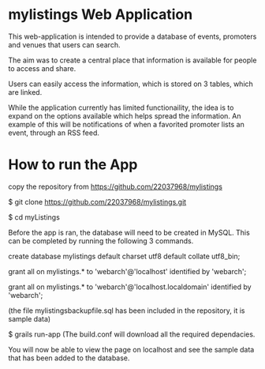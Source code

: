 mylistings Web Application
==========================

This web-application is intended to provide a database of events, promoters and venues that users can search.

The aim was to create a central place that information is available for people to access and share.

Users can easily access the information, which is stored on 3 tables, which are linked.

While the application currently has limited functionaility, the idea is to expand on the options available which helps spread the information. An example of this will be notifications of when a favorited promoter lists an event, through an RSS feed.


How to run the App
==================

copy the repository from https://github.com/22037968/mylistings

$ git clone https://github.com/22037968/mylistings.git

$ cd myListings

Before the app is ran, the database will need to be created in MySQL. This can be completed by running the following 3 commands.

create database mylistings default charset utf8 default collate utf8_bin;

grant all on mylistings.* to 'webarch'@'localhost' identified by 'webarch';

grant all on mylistings.* to 'webarch'@'localhost.localdomain' identified by 'webarch';

(the file mylistingsbackupfile.sql has been included in the repository, it is sample data)

$ grails run-app (The build.conf will download all the required dependacies.

You will now be able to view the page on localhost and see the sample data that has been added to the database.

